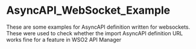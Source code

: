 # AsyncAPI_WebSocket_Example

These are some examples for AsyncAPI definition written for websockets. These were used to check whether the import AsyncAPI definition URL works fine for a feature in WSO2 API Manager
